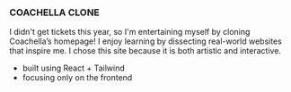 ### COACHELLA CLONE

I didn't get tickets this year, so I'm entertaining myself by cloning Coachella’s homepage! I enjoy learning by dissecting real-world websites that inspire me. I chose this site because it is both artistic and interactive.

- built using React + Tailwind
- focusing only on the frontend
